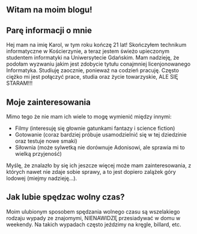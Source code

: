 ## Witam na moim blogu!

## Parę informacji o mnie

Hej mam na imię Karol, w tym roku kończę 21 lat! Skończyłem technikum informatyczne w Kościerzynie, a teraz jestem świeżo upieczonym studentem informatyki na Uniwersytecie Gdańskim. Mam nadzieję, że podołam wyzwaniu jakim jest zdobycie tytułu conajmniej licenjonowanego Informatyka. Studiuję zaocznie, ponieważ na codzień pracuję. Często ciężko mi jest połączyć prace, studia oraz życie towarzyskie, ALE SIĘ STARAM!!!

## Moje zainteresowania

Mimo tego że nie mam ich wiele to mogę wymienić między innymi:
- Filmy (interesuję się głownie gatunkami fantazy i science fiction)
- Gotowanie (coraz bardziej próbuje usamodzielnić się w tej dziedzinie oraz testuje nowe smaki)
- Siłownia (może sylwetką nie dorównuje Adonisowi, ale sprawia mi to wielką przyjeność)

Myślę, że znalazło by się ich jeszcze więcej może mam zainteresowania, z których nawet nie zdaje sobie sprawy, a to jest dopiero zalążek góry lodowej (miejmy nadzieję...).

## Jak lubie spędzac wolny czas?

Moim ulubionym sposobem spędzania wolnego czasu są wszelakiego rodzaju wypady ze znajomymi, NIENAWIDZĘ przesiadywać w domu w weekendy. Na takich wypadach często jeździmy na kręgle, billard, etc.

